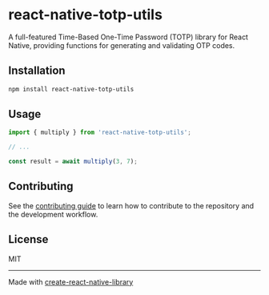 # react-native-totp-utils

A full-featured Time-Based One-Time Password (TOTP) library for React Native, providing functions for generating and validating OTP codes.

## Installation

```sh
npm install react-native-totp-utils
```

## Usage

```js
import { multiply } from 'react-native-totp-utils';

// ...

const result = await multiply(3, 7);
```

## Contributing

See the [contributing guide](CONTRIBUTING.md) to learn how to contribute to the repository and the development workflow.

## License

MIT

---

Made with [create-react-native-library](https://github.com/callstack/react-native-builder-bob)
